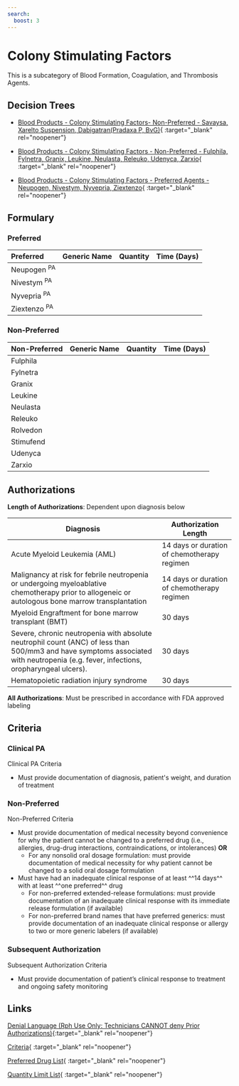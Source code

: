 ```yaml
---
search:
  boost: 3
---
```


# Colony Stimulating Factors

This is a subcategory of Blood Formation, Coagulation, and Thrombosis Agents.

## Decision Trees

- [Blood Products - Colony Stimulating Factors- Non-Preferred - Savaysa, Xarelto Suspension, Dabigatran(Pradaxa P, BvG)](https://forms.office.com/Pages/ResponsePage.aspx?id=nPhjxpvvj0G9PUHkbAzgaN9UYz8EqmlIs3_TYn4TbXBURVNBTjhJQlpPMlE5RFNWV1BSMVFJRDVORCQlQCN0PWcu){ :target="_blank" rel="noopener"}

- [Blood Products - Colony Stimulating Factors - Non-Preferred - Fulphila, Fylnetra, Granix, Leukine, Neulasta, Releuko, Udenyca, Zarxio](https://forms.office.com/Pages/ResponsePage.aspx?id=nPhjxpvvj0G9PUHkbAzgaN9UYz8EqmlIs3_TYn4TbXBUMjlISUY2UjhXUlVDUjJNTExLSVhSOTRHVyQlQCN0PWcu){ :target="_blank" rel="noopener"}

- [Blood Products - Colony Stimulating Factors - Preferred Agents - Neupogen, Nivestym, Nyvepria, Ziextenzo](https://forms.office.com/Pages/ResponsePage.aspx?id=nPhjxpvvj0G9PUHkbAzgaN9UYz8EqmlIs3_TYn4TbXBURTQ5OFJRTlJWTDFDQVpYQUpYNjUyOTlHRiQlQCN0PWcu){ :target="_blank" rel="noopener"}

## Formulary

### Preferred

| Preferred               | Generic Name | Quantity | Time (Days) |
|:------------------------|:-------------|:--------:|:-----------:|
| Neupogen <sup>PA</sup>  |              |          |             |
| Nivestym <sup>PA</sup>  |              |          |             |
| Nyvepria <sup>PA</sup>  |              |          |             |
| Ziextenzo <sup>PA</sup> |              |          |             |

### Non-Preferred

| Non-Preferred | Generic Name | Quantity | Time (Days) |
|:--------------|:-------------|:--------:|:-----------:|
| Fulphila      |              |          |             |
| Fylnetra      |              |          |             |
| Granix        |              |          |             |
| Leukine       |              |          |             |
| Neulasta      |              |          |             |
| Releuko       |              |          |             |
| Rolvedon      |              |          |             |
| Stimufend     |              |          |             |
| Udenyca       |              |          |             |
| Zarxio        |              |          |             |

## Authorizations

**Length of Authorizations**: Dependent upon diagnosis below

| Diagnosis                                                                                                                                                                           | Authorization Length                             |
|-------------------------------------------------------------------------------------------------------------------------------------------------------------------------------------|---------------------------------------------|
| Acute Myeloid Leukemia (AML)                                                                                                                                                        | 14 days or duration of chemotherapy regimen |
| Malignancy at risk for febrile neutropenia or undergoing myeloablative chemotherapy prior to allogeneic or autologous bone marrow transplantation                                   | 14 days or duration of chemotherapy regimen |
| Myeloid Engraftment for bone marrow transplant (BMT)                                                                                                                                | 30 days                                     |
| Severe, chronic neutropenia with absolute neutrophil count (ANC) of less than 500/mm3 and have symptoms associated with neutropenia (e.g. fever, infections, oropharyngeal ulcers). | 30 days                                     |
| Hematopoietic radiation injury syndrome                                                                                                                                             | 30 days                                     |

**All Authorizations**: Must be prescribed in accordance with FDA approved labeling

## Criteria

### Clinical PA

Clinical PA Criteria

- Must provide documentation of diagnosis, patient's weight, and duration of treatment

### Non-Preferred

Non-Preferred Criteria

-   Must provide documentation of medical necessity beyond convenience for why the patient cannot be changed to a preferred drug (i.e., allergies, drug-drug interactions, contraindications, or intolerances) **OR**
    -   For any nonsolid oral dosage formulation: must provide documentation of medical necessity for why patient cannot be changed to a solid oral dosage formulation
-   Must have had an inadequate clinical response of at least ^^14 days^^ with at least ^^one preferred^^ drug
    -   For non-preferred extended-release formulations: must provide documentation of an inadequate clinical response with its immediate release formulation (if available)
    -   For non-preferred brand names that have preferred generics: must provide documentation of an inadequate clinical response or allergy to two or more generic labelers (if available)

### Subsequent Authorization

Subsequent Authorization Criteria

-   Must provide documentation of patient’s clinical response to treatment and ongoing safety monitoring

## Links

[Denial Language (Rph Use Only: Technicians CANNOT deny Prior Authorizations)](https://mygainwell-my.sharepoint.com.mcas.ms/:w:/r/personal/rachel_carpenter_gainwelltechnologies_com/_layouts/15/Doc.aspx?sourcedoc=%7BCD777F63-7F18-4713-8D6A-B043BEE631F5%7D&file=Denial%20Language%20Updated%2009112023.docx&action=embedview&mobileredirect=true&wdStartOn=8){:target="_blank" rel="noopener"}

[Criteria](https://medicaid.ohio.gov/static/PHM/drug-coverage/20230701+UPDL+Criteria+_v1_FINAL.approved.pdf#page=13){ :target="_blank" rel="noopener"}

[Preferred Drug List](https://medicaid.ohio.gov/static/PHM/drug-coverage/20230701_UPDL_FINAL_ODM.approved.v2.pdf#page=9){ :target="_blank" rel="noopener"}

[Quantity Limit List](https://pharmacy.medicaid.ohio.gov/sites/default/files/20230101_Ohio_Medicaid_Quantity_Document_APPROVED.pdf){ :target="_blank" rel="noopener"}
